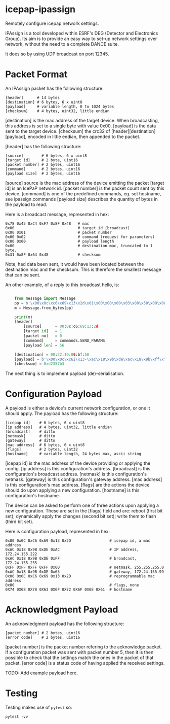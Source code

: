 # icepap-ipassign
Remotely configure icepap network settings.

IPAssign is a tool developed within ESRF's DEG (Detector and Electronics Group). Its aim is to provide an easy way to set-up network settings over network, without the need to a complete DANCE suite.

It does so by using UDP broadcast on port 12345.

# Packet Format
An IPAssign packet has the following structure:

    [header]      # 14 bytes
    [destination] # 6 bytes, 6 x uint8
    [payload]     # variable length, 0 to 1024 bytes
    [checksum]    # 4 bytes, uint32, little endian

[destination] is the mac address of the target device. When broadcasting,
              this address is set to a single byte with value 0x00.
[payload] is the data sent to the target device.
[checksum] the crc32 of [header][destination][payload], encoded in little
           endian, then appended to the packet.

[header] has the following structure:

    [source]        # 6 bytes, 6 x uint8
    [target id]     # 2 byte, uint16
    [packet number] # 2 bytes, uint16
    [command]       # 2 bytes, uint16
    [payload size]  # 2 bytes, uint16

[source] source is the mac address of the device emitting the packet
[target id] is an IcePaP network id.
[packet number] is the packet count sent by this device.
[command] is one of the predefined commands, eg. set hostname, see
          ipassign.commands
[payload size] describes the quantity of bytes in the payload to read.

Here is a broadcast message, represented in hex:

    0x78 0x45 0xC4 0xF7 0x8F 0x48   # mac
    0x00                            # target id (broadcast)
    0x00 0x01                       # packet number
    0x00 0x02                       # command (request for parameters)
    0x00 0x00                       # payload length
    0x00                            # destination mac, truncated to 1 byte.
    0x31 0x8F 0x64 0x48             # checksum

Note, had data been sent, it would have been located between the destination
mac and the checksum.
This is therefore the smallest message that can be sent.

An other example, of a reply to this broadcast hello, is:

```python

    from message import Message
    pp = b'\x00\x0c\xc6\x69\x13\x2d\x01\x00\x00\x00\x03\x00\x38\x00\x00\x22\x19\x06\xbf\x58\x00\x0c\xc6\x69\x13\x2d\xac\x18\x9b\xde\xac\x18\x9b\xff\xff\xff\xff\x00\xac\x18\x9b\x63\x00\x0c\xc6\x69\x13\x2d\x00\x00\x00\x00\x69\x63\x65\x65\x75\x34\x00\x00\x00\x00\x00\x00\x00\x00\x00\x00\x00\x00\x00\x00\x00\x00\x00\x00\xb3\x57\x23\x0d'
    m = Message.from_bytes(pp)

    print(m)
    [header]
        [source]      = 00:0c:c6:69:13:2d
        [target id]   = 1
        [packet no]   = 0
        [command]     = commands.SEND_PARAMS
        [payload len] = 56

    [destination] = 00:22:19:06:bf:58
    [payload] = b'\x00\x0c\xc6i\x13-\xac\x18\x9b\xde\xac\x18\x9b\xff\xff\xff\xff\x00\xac\x18\x9bc\x00\x0c\xc6i\x13-\x00\x00\x00\x00iceeu4\x00\x00\x00\x00\x00\x00\x00\x00\x00\x00\x00\x00\x00\x00\x00\x00\x00\x00'
    [checksum] = 0xd2357b3

```

The next thing is to implement payload (de)-serialisation.

# Configuration Payload
A payload is either a device's current network configuration, or one it should apply.
The payload has the following structure:

    [icepap id]    # 6 bytes, 6 x uint8
    [ip address]   # 4 bytes, uint32, little endian
    [broadcast]    # ditto
    [netmask]      # ditto
    [gateway]      # ditto
    [mac address]  # 6 bytes, 6 x uint8
    [flags]        # 2 bytes, uint32
    [hostname]     # variable length, 24 bytes max, ascii string

[icepap id] is the mac address of the device providing or applying the config.
[ip address] is this configuration's address.
[broadcast] is this configuration's broadcast address.
[netmask] is this configuration's netmask.
[gateway] is this configuration's gateway address.
[mac address] is this configuration's mac address.
[flags] are the actions the device should do upon applying a new configuration.
[hostname] is this configuration's hostname.

The device can be asked to perform one of three actions upon applying a new
configuration. These are set in the [flags] field and are:
    reboot (first bit set);
    dynamically apply the changes (second bit set);
    write them to flash (third bit set).

Here is configuration payload, represented in hex:

    0x00 0x0C 0xC6 0x69 0x13 0x2D                 # icepap id, a mac address
    0xAC 0x18 0x9B 0xDE 0xAC                      # IP address, 172.24.155.222
    0xAC 0x18 0x9B 0xDE 0xFF                      # broadcast, 172.24.155.255
    0xFF 0xFF 0xFF 0xFF 0x00                      # netmask, 255.255.255.0
    0xAC 0x18 0x9B 0xDE 0x63                      # gateway, 172.24.155.99
    0x00 0x0C 0xC6 0x69 0x13 0x2D                 # reprogrammable mac address
    0x00                                          # flags, none
    0X74 0X68 0X78 0X63 0X6F 0X72 0X6F 0X6E 0X61  # hostname

# Acknowledgment Payload
An acknowledgment payload has the following structure:

    [packet number] # 2 bytes, uint16
    [error code]    # 2 bytes, uint16

[packet number] is the packet number refering to the acknowledge packet.
                If a configuration packet was sent with packet number 5, then
                it is then possible to check that the settings match the ones
                in the packet of that packet.
[error code] is a status code of having applied the received settings.

TODO: Add example payload here.

# Testing
Testing makes use of `pytest` so:

    pytest -vv
